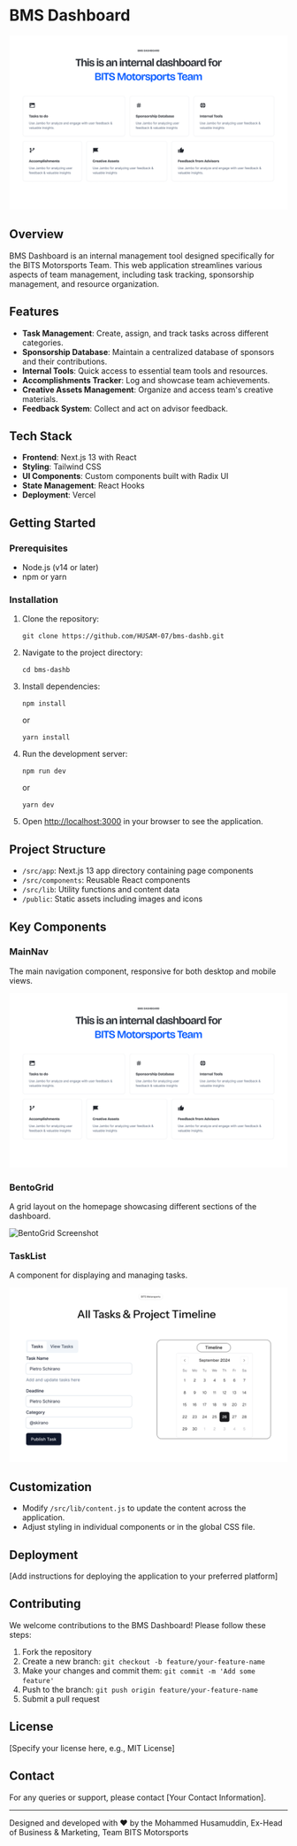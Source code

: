 # BMS Dashboard

![BMS Dashboard Logo](/public/Home_Page.png)

## Overview

BMS Dashboard is an internal management tool designed specifically for the BITS Motorsports Team. This web application streamlines various aspects of team management, including task tracking, sponsorship management, and resource organization.

## Features

- **Task Management**: Create, assign, and track tasks across different categories.
- **Sponsorship Database**: Maintain a centralized database of sponsors and their contributions.
- **Internal Tools**: Quick access to essential team tools and resources.
- **Accomplishments Tracker**: Log and showcase team achievements.
- **Creative Assets Management**: Organize and access team's creative materials.
- **Feedback System**: Collect and act on advisor feedback.

## Tech Stack

- **Frontend**: Next.js 13 with React
- **Styling**: Tailwind CSS
- **UI Components**: Custom components built with Radix UI
- **State Management**: React Hooks
- **Deployment**: Vercel

## Getting Started

### Prerequisites

- Node.js (v14 or later)
- npm or yarn

### Installation

1. Clone the repository:
   ```
   git clone https://github.com/HUSAM-07/bms-dashb.git
   ```

2. Navigate to the project directory:
   ```
   cd bms-dashb
   ```

3. Install dependencies:
   ```
   npm install
   ```
   or
   ```
   yarn install
   ```

4. Run the development server:
   ```
   npm run dev
   ```
   or
   ```
   yarn dev
   ```

5. Open [http://localhost:3000](http://localhost:3000) in your browser to see the application.

## Project Structure

- `/src/app`: Next.js 13 app directory containing page components
- `/src/components`: Reusable React components
- `/src/lib`: Utility functions and content data
- `/public`: Static assets including images and icons

## Key Components

### MainNav

The main navigation component, responsive for both desktop and mobile views.

![MainNav Screenshot](/public/Home_Page.png)

### BentoGrid

A grid layout on the homepage showcasing different sections of the dashboard.

![BentoGrid Screenshot](/public/bentogrid-screenshot.png)

### TaskList

A component for displaying and managing tasks.

![TaskList Screenshot](/public/Tasks_Page.png)

## Customization

- Modify `/src/lib/content.js` to update the content across the application.
- Adjust styling in individual components or in the global CSS file.

## Deployment

[Add instructions for deploying the application to your preferred platform]

## Contributing

We welcome contributions to the BMS Dashboard! Please follow these steps:

1. Fork the repository
2. Create a new branch: `git checkout -b feature/your-feature-name`
3. Make your changes and commit them: `git commit -m 'Add some feature'`
4. Push to the branch: `git push origin feature/your-feature-name`
5. Submit a pull request

## License

[Specify your license here, e.g., MIT License]

## Contact

For any queries or support, please contact [Your Contact Information].

---

Designed and developed with ❤️ by the Mohammed Husamuddin, Ex-Head of Business & Marketing, Team BITS Motorsports

